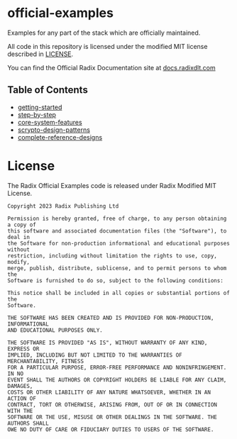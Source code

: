 # official-examples

Examples for any part of the stack which are officially maintained.

All code in this repository is licensed under the modified MIT license described in [LICENSE](LICENSE).

You can find the Official Radix Documentation site at [docs.radixdlt.com](https://docs.radixdlt.com/docs)

## Table of Contents

- [getting-started](https://github.com/radixdlt/official-examples/tree/main/getting-started)
- [step-by-step](https://github.com/radixdlt/official-examples/tree/main/step-by-step)
- [core-system-features](https://github.com/radixdlt/official-examples/tree/main/core-system-features)
- [scrypto-design-patterns](https://github.com/radixdlt/official-examples/tree/main/scrypto-design-patterns)
- [complete-reference-designs](https://github.com/radixdlt/official-examples/tree/main/complete-reference-designs)

# License

The Radix Official Examples code is released under Radix Modified MIT License.

    Copyright 2023 Radix Publishing Ltd

    Permission is hereby granted, free of charge, to any person obtaining a copy of
    this software and associated documentation files (the "Software"), to deal in
    the Software for non-production informational and educational purposes without
    restriction, including without limitation the rights to use, copy, modify,
    merge, publish, distribute, sublicense, and to permit persons to whom the
    Software is furnished to do so, subject to the following conditions:

    This notice shall be included in all copies or substantial portions of the
    Software.

    THE SOFTWARE HAS BEEN CREATED AND IS PROVIDED FOR NON-PRODUCTION, INFORMATIONAL
    AND EDUCATIONAL PURPOSES ONLY.

    THE SOFTWARE IS PROVIDED "AS IS", WITHOUT WARRANTY OF ANY KIND, EXPRESS OR
    IMPLIED, INCLUDING BUT NOT LIMITED TO THE WARRANTIES OF MERCHANTABILITY, FITNESS
    FOR A PARTICULAR PURPOSE, ERROR-FREE PERFORMANCE AND NONINFRINGEMENT. IN NO
    EVENT SHALL THE AUTHORS OR COPYRIGHT HOLDERS BE LIABLE FOR ANY CLAIM, DAMAGES,
    COSTS OR OTHER LIABILITY OF ANY NATURE WHATSOEVER, WHETHER IN AN ACTION OF
    CONTRACT, TORT OR OTHERWISE, ARISING FROM, OUT OF OR IN CONNECTION WITH THE
    SOFTWARE OR THE USE, MISUSE OR OTHER DEALINGS IN THE SOFTWARE. THE AUTHORS SHALL
    OWE NO DUTY OF CARE OR FIDUCIARY DUTIES TO USERS OF THE SOFTWARE.
